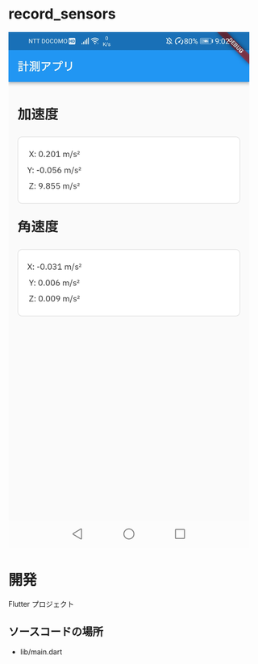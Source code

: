 # record_sensors
![](docs/Screenshot_20220304_090259_com.example.record_sensors.jpg)

# 開発
Flutter プロジェクト

## ソースコードの場所
- lib/main.dart

